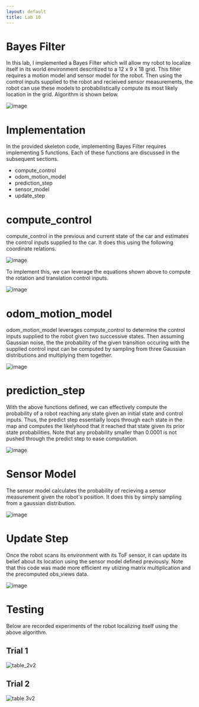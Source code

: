 ```yaml
---
layout: default
title: Lab 10
---
```


# Bayes Filter

In this lab, I implemented a Bayes Filter which will allow my robot to localize itself in its world environment descritized to a 12 x 9 x 18 grid. This filter requires a motion model and sensor model for the robot. Then using the control inputs supplied to the robot and recieived sensor measurements, the robot can use these models to probabilistically compute its most likely location in the grid. Algorithm is shown below.

![image](https://github.com/user-attachments/assets/2faed091-e5be-46e9-8732-343f27bd75fb)

# Implementation

In the provided skeleton code, implementing Bayes Filter requires implementing 5 functions. Each of these functions are discussed in the subsequent sections.

* compute_control
* odom_motion_model
* prediction_step
* sensor_model
* update_step

# compute_control

compute_control in the previous and current state of the car and estimates the control inputs supplied to the car. It does this using the following coordinate relations. 

![image](https://github.com/user-attachments/assets/8b6ff887-404d-4e09-a81c-fc9214ab948f)

To implement this, we can leverage the equations shown above to compute the rotation and translation control inputs.

![image](https://github.com/user-attachments/assets/ce51f268-afa4-48e5-ac98-299c4f30b85f)

# odom_motion_model

odom_motion_model leverages compute_control to determine the control inputs supplied to the robot given two successive states. Then assuming Gaussian noise, the the probability of the given transition occuring with the supplied control input can be computed by sampling from three Gaussian distributions and multiplying them together.

![image](https://github.com/user-attachments/assets/e6c8a608-47d1-4efd-aa03-b78f6b4b9d19)

# prediction_step

With the above functions defined, we can effectively compute the probability of a robot reaching any state given an initial state and control inputs. Thus, the predict step essentially loops through each state in the map and computes the likelyhood that it reached that state given its prior state probabilities. Note that any probability smaller than 0.0001 is not pushed through the predict step to ease computation.

![image](https://github.com/user-attachments/assets/73c1e4e5-74d7-484a-8ba1-f376fd5ef47d)

# Sensor Model

The sensor model calculates the probability of recieving a sensor measurement given the robot's position. It does this by simply sampling from a gaussian distribution.

![image](https://github.com/user-attachments/assets/bb675ab8-895a-487b-8e6d-c7a657ce3e2f)


# Update Step 

Once the robot scans its environment with its ToF sensor, it can update its belief about its location using the sensor model defined previously. Note that this code was made more efficient my utiizing matrix multiplication and the precomputed obs_views data.

![image](https://github.com/user-attachments/assets/26f2a850-fc7e-459a-b752-f49b4d581451)

# Testing

Below are recorded experiments of the robot localizing itself using the above algorithm. 

## Trial 1

![table_2v2](https://github.com/user-attachments/assets/6c710891-febf-4d4c-9d6a-5585627295f3)

## Trial 2

![table 3v2](https://github.com/user-attachments/assets/b77cb0e9-ce45-4825-92fa-ee95c9985d8b)
















  



